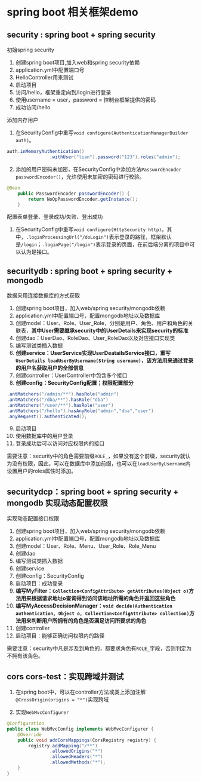 # spring boot 相关框架demo
## security : spring boot + spring security

初始spring security

1. 创建spring boot项目,加入web和spring security依赖
2. application.yml中配置端口号
3. HelloController用来测试
4. 启动项目
5. 访问/hello，框架重定向到/login进行登录
6. 使用username = user，password = 控制台框架提供的密码
7. 成功访问/hello

添加内存用户
1. 在SecurityConfig中重写``void configure(AuthenticationManagerBuilder auth)``。

```java
auth.inMemoryAuthentication()
                .withUser("lian").password("123").roles("admin");
```

2. 添加的用户密码未加密，在SecurityConfig中添加方法``PasswordEncoder passwordEncoder()``，允许使用未加密的密码进行校验。

```java
@Bean
    public PasswordEncoder passwordEncoder() {
        return NoOpPasswordEncoder.getInstance();
    }
```

配置表单登录、登录成功/失败、登出成功
1. 在SecurityConfig中重写``void configure(HttpSecurity http)``。其中，``.loginProcessingUrl("/doLogin")``表示登录的路径，框架默认是``/login``；``.loginPage("/login")``表示登录的页面，在前后端分离的项目中可以认为是接口。

## securitydb : spring boot + spring security + mongodb

数据采用连接数据库的方式获取

1. 创建spring boot项目，加入web/spring security/mongodb依赖
2. application.yml中配置端口号，配置mongodb地址以及数据库
3. 创建model：User、Role、User_Role，分别是用户、角色、用户和角色的关联表，**其中User需要继承security中的UserDetails来实现security的标准**
4. 创建dao：UserDao、RoleDao、User_RoleDao以及对应接口实现类
5. 编写测试类插入数据
6. **创建service：UserService实现UserDeatailsService接口，重写``UserDetails loadUserByUsername(String username)``，该方法用来通过登录的用户名获取用户的全部信息**
7. 创建controller：UserController中包含多个接口
8. **创建config：SecurityConfig配置；权限配置部分**

```java
.antMatchers("/admin/**").hasRole("admin")  
.antMatchers("/dba/**").hasRole("dba")  
.antMatchers("/user/**").hasRole("user")  
.antMatchers("/hello").hasAnyRole("admin","dba","user")
.anyRequest().authenticated();  
```

9. 启动项目
10. 使用数据库中的用户登录
11. 登录成功后可以访问对应权限内的接口

需要注意：security中的角色需要前缀``ROLE_``，如果没有这个前缀，security就认为没有权限，因此，可以在数据库中添加前缀，也可以在``loadUserByUsername``内设置用户的roles属性时添加。

## securitydcp：spring boot + spring security + mongodb 实现动态配置权限

实现动态配置接口权限

1. 创建spring boot项目，加入web/spring security/mongodb依赖
2. application.yml中配置端口号，配置mongodb地址以及数据库
3. 创建model：User、Role、Menu、User_Role、Role_Menu
4. 创建dao
5. 编写测试类插入数据
6. 创建service
7. 创建config：SecurityConfig
8. 启动项目：成功登录
9. **编写MyFilter：``Collection<ConfigAttribute> getAttributes(Object o)``方法用来根据请求地址o查询得到访问该地址所需的角色并返回这些角色**
10. **编写MyAccessDecisionManager：``void decide(Authentication authentication, Object o, Collection<ConfigAttribute> collection)``方法用来判断用户所拥有的角色是否满足访问所要求的角色**
11. 创建controller
12. 启动项目：能够正确访问权限内的路径

需要注意：security中凡是涉及到角色的，都要求角色有``ROLE_``字段，否则判定为不拥有该角色。

## cors cors-test：实现跨域并测试

1. 在spring boot中，可以在controller方法或类上添加注解``@CrossOrigin(origins = "*")``实现跨域

2. 实现``WebMvcConfigurer``

```java
@Configuration
public class WebMvcConfig implements WebMvcConfigurer {
    @Override
    public void addCorsMappings(CorsRegistry registry) {
        registry.addMapping("/**")
                .allowedOrigins("*")
                .allowedHeaders("*")
                .allowedMethods("*");
    } 
}
```
